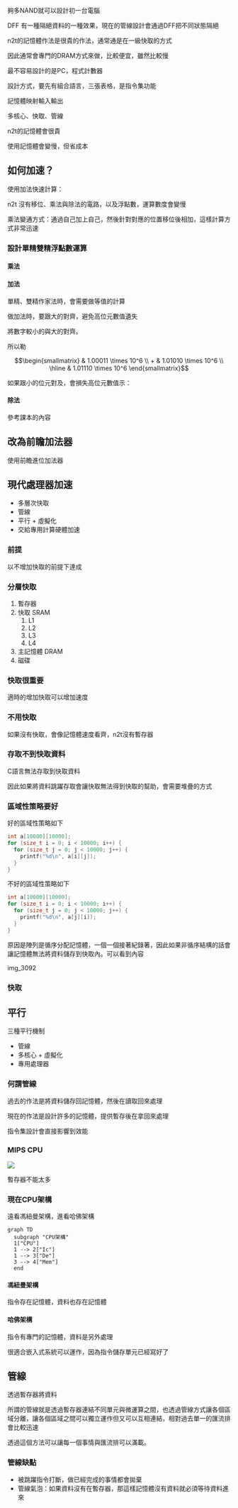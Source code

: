 夠多NAND就可以設計初一台電腦

DFF 有一種隔絕資料的一種效果，現在的管線設計會通過DFF把不同狀態隔絕

n2t的記憶體作法是很貴的作法，通常通是在一級快取的方式

因此通常會專門的DRAM方式來做，比較便宜，雖然比較慢

最不容易設計的是PC，程式計數器

設計方式，要先有組合語言，三張表格，是指令集功能

記憶體映射輸入輸出

多核心、快取、管線

n2t的記憶體會很貴

使用記憶體會變慢，但省成本

## 如何加速？
使用加法快速計算：

n2t 沒有移位、乘法與除法的電路，以及浮點數，運算數度會變慢

乘法變通方式：通過自己加上自己，然後針對對應的位置移位後相加，這樣計算方式非常迅速

### 設計單精雙精浮點數運算
#### 乘法
#### 加法
單精、雙精作家法時，會需要做等值的計算

做加法時，要跟大的對齊，避免高位元數值遺失

將數字較小的與大的對齊。

```math
```

所以勒

```math
\begin{smallmatrix}
  & 1.00011 \times 10^6 \\
  + & 1.01010 \times 10^6  \\
  \hline
  & 1.01110 \times 10^6
\end{smallmatrix}
```

如果跟小的位元對及，會損失高位元數值示：

```math

```

#### 除法
參考課本的內容

## 改為前瞻加法器
使用前瞻進位加法器

## 現代處理器加速

- 多層次快取
- 管線
- 平行 + 虛擬化
- 交給專用計算硬體加速

### 前提
以不增加快取的前提下達成

### 分層快取
1. 暫存器
2. 快取 SRAM
    1. L1
    2. L2
    3. L3
    4. L4
3. 主記憶體 DRAM
4. 磁碟

### 快取很重要
適時的增加快取可以增加速度

### 不用快取
如果沒有快取，會像記憶體速度看齊，n2t沒有暫存器

### 存取不到快取資料
C語言無法存取到快取資料

因此如果將資料跳躍存取會讓快取無法得到快取的幫助，會需要堆疊的方式

### 區域性策略要好
好的區域性策略如下

```c
int a[10000][10000];
for (size_t i = 0; i < 10000; i++) {
  for (size_t j = 0; j < 10000; j++) {
    printf("%d\n", a[i][j]);
  }
}
```

不好的區域性策略如下

```c
int a[10000][10000];
for (size_t i = 0; i < 10000; i++) {
  for (size_t j = 0; j < 10000; j++) {
    printf("%d\n", a[j][i]);
  }
}
```

原因是陣列是循序分配記憶體，一個一個接著紀錄著，因此如果非循序結構的話會讓記憶體無法將資料儲存到快取內。可以看到內容

img_3092

### 快取

## 平行
三種平行機制

- 管線
- 多核心 + 虛擬化
- 專用處理器

### 何謂管線
過去的作法是將資料儲存回記憶體，然後在讀取回來處理

現在的作法是設計許多的記憶體，提供暫存後在拿回來處理

指令集設計會直接影響到效能

### MIPS CPU

![](/attachment/-93-1024.webp)

暫存器不能太多

### 現在CPU架構
遠看馮紐曼架構，進看哈佛架構

```mermaid
graph TD
  subgraph "CPU架構"
  1["CPU"]
  1 --> 2["Ic"]
  1 --> 3["De"]
  3 --> 4["Mem"]
  end
```

#### 馮紐曼架構
指令存在記憶體，資料也存在記憶體

#### 哈佛架構
指令有專門的記憶體，資料是另外處理

很適合嵌入式系統可以運作，因為指令儲存單元已經寫好了

## 管線
透過暫存器將資料

所謂的管線就是透過暫存器連結不同單元與微運算之間，也透過管線方式讓各個區域分離，讓各個區域之間可以獨立運作但又可以互相連結，相對過去單一的匯流排會比較迅速

透過這個方法可以讓每一個事情與匯流排可以滿載。

### 管線缺點
- 被跳躍指令打斷，做已經完成的事情都會拋棄
- 管線氣泡：如果資料沒有在暫存器，那這樣記憶體沒有資料就必須等待資料進來
